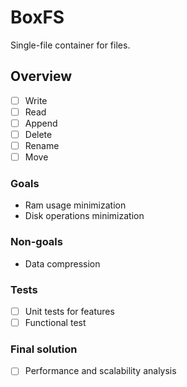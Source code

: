 # BoxFS

Single-file container for files.

## Overview
- [ ] Write
- [ ] Read
- [ ] Append
- [ ] Delete
- [ ] Rename
- [ ] Move

### Goals
- Ram usage minimization
- Disk operations minimization

### Non-goals
- Data compression

### Tests
- [ ] Unit tests for features
- [ ] Functional test

### Final solution
- [ ] Performance and scalability analysis

